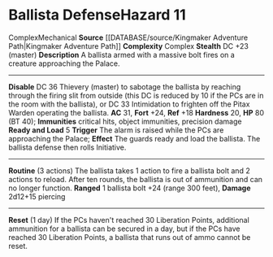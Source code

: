 ﻿---
ac: '31'
complexity: Complex
fortitude: '+24'
hardness: '20'
hp: 80 (BT 40)
id: '291'
immunity:
- critical hits
- object immunities
- precision damage
level: '11'
name: Ballista Defense
rarity: Common
reflex: '+18'
source: '[[DATABASE/source/Kingmaker Adventure Path|Kingmaker Adventure Path]]'
trait:
- '[[DATABASE/trait/Complex|Complex]]'
- '[[DATABASE/trait/Mechanical|Mechanical]]'
type: Hazard

---
# Ballista Defense<span class="item-type">Hazard 11</span>

<span class="item-trait">Complex</span><span class="item-trait">Mechanical</span>
**Source** [[DATABASE/source/Kingmaker Adventure Path|Kingmaker Adventure Path]]
**Complexity** Complex
**Stealth** DC +23 (master)
**Description** A ballista armed with a massive bolt fires on a creature approaching the Palace.

---
**Disable** DC 36 Thievery (master) to sabotage the ballista by reaching through the firing slit from outside (this DC is reduced by 10 if the PCs are in the room with the ballista), or DC 33 Intimidation to frighten off the Pitax Warden operating the ballista.
**AC** 31, **Fort** +24, **Ref** +18
**Hardness** 20, **HP** 80 (BT 40); **Immunities** critical hits, object immunities, precision damage
**Ready and Load** <span class="action-icon">5</span> **Trigger** The alarm is raised while the PCs are approaching the Palace; **Effect** The guards ready and load the ballista. The ballista defense then rolls Initiative.

---
**Routine** (3 actions) The ballista takes 1 action to fire a ballista bolt and 2 actions to reload. After ten rounds, the ballista is out of ammunition and can no longer function. **Ranged** <span class="action-icon">1</span> ballista bolt +24 (range 300 feet), **Damage** 2d12+15 piercing

---
**Reset** (1 day) If the PCs haven't reached 30 Liberation Points, additional ammunition for a ballista can be secured in a day, but if the PCs have reached 30 Liberation Points, a ballista that runs out of ammo cannot be reset.